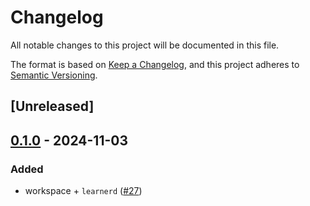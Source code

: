 # Changelog
All notable changes to this project will be documented in this file.

The format is based on [Keep a Changelog](https://keepachangelog.com/en/1.0.0/),
and this project adheres to [Semantic Versioning](https://semver.org/spec/v2.0.0.html).

## [Unreleased]

## [0.1.0](https://github.com/Autoparallel/learner/releases/tag/learnerd-v0.1.0) - 2024-11-03

### Added
- workspace + `learnerd` ([#27](https://github.com/Autoparallel/learner/pull/27))
